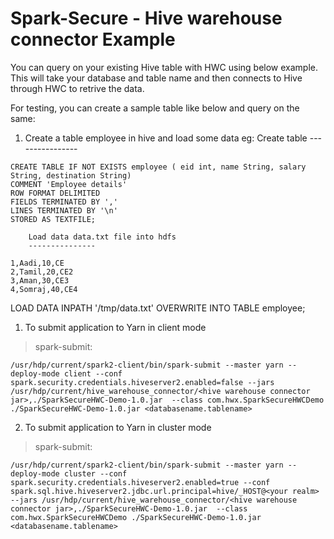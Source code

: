# Spark-Secure - Hive warehouse connector Example

You can query on your existing Hive table with HWC using below example. This will take your database and table name and then connects to Hive through HWC to retrive the data.

For testing, you can create a sample table like below and query on the same:

1) Create a table employee in hive and load some data
        eg: 
        Create table 
        ----------------
```        
CREATE TABLE IF NOT EXISTS employee ( eid int, name String, salary String, destination String)
COMMENT 'Employee details'
ROW FORMAT DELIMITED
FIELDS TERMINATED BY ','
LINES TERMINATED BY '\n'
STORED AS TEXTFILE;
```

        Load data data.txt file into hdfs
        ---------------
 ```
1,Aadi,10,CE
2,Tamil,20,CE2
3,Aman,30,CE3
4,Somraj,40,CE4
```

LOAD DATA INPATH '/tmp/data.txt' OVERWRITE INTO TABLE employee;

1. To submit application to Yarn in client mode

> spark-submit:

```
/usr/hdp/current/spark2-client/bin/spark-submit --master yarn --deploy-mode client --conf spark.security.credentials.hiveserver2.enabled=false --jars /usr/hdp/current/hive_warehouse_connector/<hive warehouse connector jar>,./SparkSecureHWC-Demo-1.0.jar  --class com.hwx.SparkSecureHWCDemo ./SparkSecureHWC-Demo-1.0.jar <databasename.tablename>
```

2. To submit application to Yarn in cluster mode

> spark-submit:

```
/usr/hdp/current/spark2-client/bin/spark-submit --master yarn --deploy-mode cluster --conf spark.security.credentials.hiveserver2.enabled=true --conf spark.sql.hive.hiveserver2.jdbc.url.principal=hive/_HOST@<your realm> --jars /usr/hdp/current/hive_warehouse_connector/<hive warehouse connector jar>,./SparkSecureHWC-Demo-1.0.jar  --class com.hwx.SparkSecureHWCDemo ./SparkSecureHWC-Demo-1.0.jar <databasename.tablename>
```
